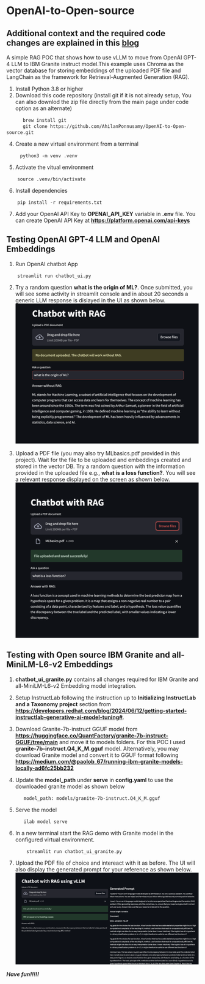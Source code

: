 # OpenAI-to-Open-source
## Additional context and the required code changes are explained in this [blog](https://medium.com/beyond-the-buzz-highlighting-the-impact-of-ai-in/harmonizing-innovation-and-risks-in-the-swiftly-changing-generative-ai-world-ac2031763829) ##
A simple RAG POC that shows how to use vLLM to move from OpenAI GPT-4 LLM to IBM Granite instruct model.This example uses Chroma as the vector database for storing embeddings of the uploaded PDF file and LangChain as the framework for Retrieval-Augmented Generation (RAG).

1. Install Python 3.8 or higher
2. Download this code repository (install git if it is not already setup, You can also downlod the zip file directly from the main page under code option as an alternate)

```
      brew install git
      git clone https://github.com/AhilanPonnusamy/OpenAI-to-Open-source.git
```
   
4. Create a new virtual environment from a terminal
   
```
     python3 -m venv .venv
```

5. Activate the vitual environment

```
    source .venv/bin/activate
```


6. Install dependencies

```
    pip install -r requirements.txt
```

7. Add your OpenAI API Key to **OPENAI_API_KEY** variable in **.env** file. You can create OpenAI API Key at **https://platform.openai.com/api-keys**

## Testing OpenAI GPT-4 LLM and OpenAI Embeddings 

1. Run OpenAI chatbot App

```
    streamlit run chatbot_ui.py
```

2. Try a random question **what is the origin of ML?**. Once submitted, you will see some activity in streamlit console and in about 20 seconds a generic LLM response is dislayed in the UI as shown below.
![App UI](./images/RandomWithoutRAG.png)

3. Upload a PDF file (you may also try MLbasics.pdf provided in this project). Wait for the file to be uploaded and embeddings created and stored in the vector DB. Try a random question with the information provided in the uploaded file  e.g., **what is a loss function?**. You will see a relevant response displayed on the screen as shown below.
![App UI](./images/GPT4-with-RAG.png)
   
## Testing with Open source IBM Granite and all-MiniLM-L6-v2 Embeddings 

1. **chatbot_ui_granite.py** contains all changes required for IBM Granite and all-MiniLM-L6-v2 Embedding model integration.

2. Setup InstructLab following the instruction up to **Initializing InstructLab and a Taxonomy project** section from **https://developers.redhat.com/blog/2024/06/12/getting-started-instructlab-generative-ai-model-tuning#**.  
3. Download Granite-7b-instruct GGUF model from **https://huggingface.co/QuantFactory/granite-7b-instruct-GGUF/tree/main** and move it to models folders. For this POC I used **granite-7b-instruct.Q4_K_M.gguf** model. Alternatively, you may download Granite model and convert it to GGUF format following **https://medium.com/@paolob_67/running-ibm-granite-models-locally-ad6fc25bb232**
4. Update the **model_path** under **serve** in **config.yaml** to use the downloaded granite model as shown below
   ```
      model_path: models/granite-7b-instruct.Q4_K_M.gguf
   ```
5. Serve the model
   ```
      ilab model serve
   ```
6. In a new terminal start the RAG demo with Granite model in the configured virtual environment.
   ```
       streamlit run chatbot_ui_granite.py
   ``` 
7. Upload the PDF file of choice and intereact with it as before. The UI will also display the generated prompt for your reference as shown below.
![App UI](./images/GraniteWithRAG.png)
 

***Have fun!!!!!***
